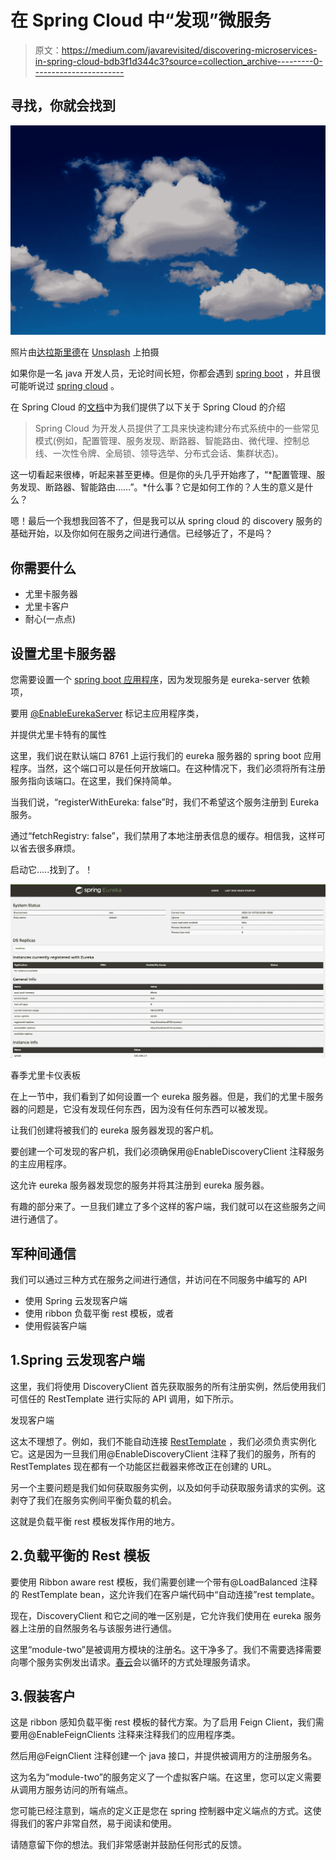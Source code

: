 # 在 Spring Cloud 中“发现”微服务

> 原文：<https://medium.com/javarevisited/discovering-microservices-in-spring-cloud-bdb3f1d344c3?source=collection_archive---------0----------------------->

## 寻找，你就会找到

![](img/26704317164b85e1df1806f4d0e4522f.png)

照片由[达拉斯里德](https://unsplash.com/@dallasreedy)在 [Unsplash](https://unsplash.com/photos/F2HTC_CF4Jo) 上拍摄

如果你是一名 java 开发人员，无论时间长短，你都会遇到 [spring boot](/javarevisited/10-advanced-spring-boot-courses-for-experienced-java-developers-5e57606816bd?source=collection_home---4------0-----------------------) ，并且很可能听说过 [spring cloud](/javarevisited/5-best-courses-to-learn-spring-cloud-and-microservices-1ddea1af7012) 。

在 Spring Cloud 的[文档](https://spring.io/projects/spring-cloud)中为我们提供了以下关于 Spring Cloud 的介绍

> Spring Cloud 为开发人员提供了工具来快速构建分布式系统中的一些常见模式(例如，配置管理、服务发现、断路器、智能路由、微代理、控制总线、一次性令牌、全局锁、领导选举、分布式会话、集群状态)。

这一切看起来很棒，听起来甚至更棒。但是你的头几乎开始疼了，“*配置管理、服务发现、断路器、智能路由……”。*什么事？它是如何工作的？人生的意义是什么？

嗯！最后一个我想我回答不了，但是我可以从 spring cloud 的 discovery 服务的基础开始，以及你如何在服务之间进行通信。已经够近了，不是吗？

## 你需要什么

*   尤里卡服务器
*   尤里卡客户
*   耐心(一点点)

## 设置尤里卡服务器

您需要设置一个 [spring boot 应用程序](https://javarevisited.blogspot.com/2018/05/the-springbootapplication-annotation-example-java-spring-boot.html)，因为发现服务是 eureka-server 依赖项，

要用 [@EnableEurekaServer](https://www.java67.com/2018/12/top-5-spring-cloud-annotations-for-java.html) 标记主应用程序类，

并提供尤里卡特有的属性

这里，我们说在默认端口 8761 上运行我们的 eureka 服务器的 spring boot 应用程序。当然，这个端口可以是任何开放端口。在这种情况下，我们必须将所有注册服务指向该端口。在这里，我们保持简单。

当我们说，“registerWithEureka: false”时，我们不希望这个服务注册到 Eureka 服务。

通过“fetchRegistry: false”，我们禁用了本地注册表信息的缓存。相信我，这样可以省去很多麻烦。

启动它…..找到了。！

[![](img/cb8b027572d59017cfadcd060b7f4e69.png)](https://javarevisited.blogspot.com/2018/02/top-5-spring-microservices-courses-with-spring-boot-and-spring-cloud.html)

春季尤里卡仪表板

在上一节中，我们看到了如何设置一个 eureka 服务器。但是，我们的尤里卡服务器的问题是，它没有发现任何东西，因为没有任何东西可以被发现。

让我们创建将被我们的 eureka 服务器发现的客户机。

要创建一个可发现的客户机，我们必须确保用@EnableDiscoveryClient 注释服务的主应用程序。

这允许 eureka 服务器发现您的服务并将其注册到 eureka 服务器。

有趣的部分来了。一旦我们建立了多个这样的客户端，我们就可以在这些服务之间进行通信了。

## 军种间通信

我们可以通过三种方式在服务之间进行通信，并访问在不同服务中编写的 API

*   使用 Spring 云发现客户端
*   使用 ribbon 负载平衡 rest 模板，或者
*   使用假装客户端

## 1.Spring 云发现客户端

这里，我们将使用 DiscoveryClient 首先获取服务的所有注册实例，然后使用我们可信任的 RestTemplate 进行实际的 API 调用，如下所示。

发现客户端

这太不理想了。例如，我们不能自动连接 [RestTemplate](https://javarevisited.blogspot.com/2017/02/how-to-consume-json-from-restful-web-services-Spring-RESTTemplate-Example.html) ，我们必须负责实例化它。这是因为一旦我们用@EnableDiscoveryClient 注释了我们的服务，所有的 RestTemplates 现在都有一个功能区拦截器来修改正在创建的 URL。

另一个主要问题是我们如何获取服务实例，以及如何手动获取服务请求的实例。这剥夺了我们在服务实例间平衡负载的机会。

这就是负载平衡 rest 模板发挥作用的地方。

## 2.负载平衡的 Rest 模板

要使用 Ribbon aware rest 模板，我们需要创建一个带有@LoadBalanced 注释的 RestTemplate bean，这允许我们在客户端代码中“自动连接”rest template。

现在，DiscoveryClient 和它之间的唯一区别是，它允许我们使用在 eureka 服务器上注册的自然服务名与该服务进行通信。

这里“module-two”是被调用方模块的注册名。这干净多了。我们不需要选择需要向哪个服务实例发出请求。[春云](/hackernoon/top-5-spring-boot-and-spring-cloud-books-for-java-developers-75df155dcedc?source=---------23------------------)会以循环的方式处理服务请求。

## 3.假装客户

这是 ribbon 感知负载平衡 rest 模板的替代方案。为了启用 Feign Client，我们需要用@EnableFeignClients 注释来注释我们的应用程序类。

然后用@FeignClient 注释创建一个 java 接口，并提供被调用方的注册服务名。

这为名为“module-two”的服务定义了一个虚拟客户端。在这里，您可以定义需要从调用方服务访问的所有端点。

您可能已经注意到，端点的定义正是您在 spring 控制器中定义端点的方式。这使得我们的客户非常自然，易于阅读和使用。

请随意留下你的想法。我们非常感谢并鼓励任何形式的反馈。